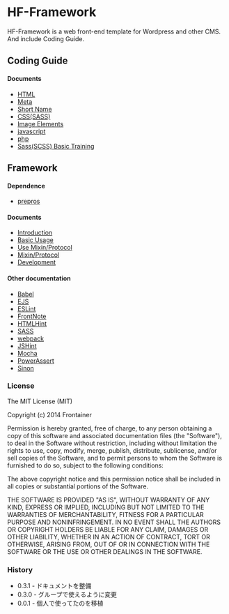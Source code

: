 # HF-Framework
HF-Framework is a web front-end template for Wordpress and other CMS.
And include Coding Guide.

## Coding Guide
#### Documents
* [HTML](http://qiita.com "Qiita")
* [Meta](http://qiita.com "Qiita")
* [Short Name](http://qiita.com "Qiita")
* [CSS(SASS)](http://qiita.com "Qiita")
* [Image Elements](http://qiita.com "Qiita")
* [javascript](http://qiita.com "Qiita")
* [php](http://qiita.com "Qiita")
* [Sass(SCSS) Basic Training](http://qiita.com "Qiita")

## Framework
#### Dependence
* [prepros](https://prepros.io/)

#### Documents
* [Introduction](http://qiita.com "Qiita")
* [Basic Usage](http://qiita.com "Qiita")
* [Use Mixin/Protocol](http://qiita.com "Qiita")
* [Mixin/Protocol](http://qiita.com "Qiita")
* [Development](http://qiita.com "Qiita")

#### Other documentation

- [Babel](https://babeljs.io/)
- [EJS](http://www.embeddedjs.com/)
- [ESLint](http://eslint.org/)
- [FrontNote](http://frontainer.com/frontnote/)
- [HTMLHint](http://htmlhint.com/)
- [SASS](http://sass-lang.com/)
- [webpack](http://webpack.github.io/)
- [JSHint](http://jshint.com/)
- [Mocha](http://mochajs.org/)
- [PowerAssert](https://github.com/power-assert-js/power-assert)
- [Sinon](http://sinonjs.org/)

### License

The MIT License (MIT)

Copyright (c) 2014 Frontainer

Permission is hereby granted, free of charge, to any person obtaining a copy
of this software and associated documentation files (the "Software"), to deal
in the Software without restriction, including without limitation the rights
to use, copy, modify, merge, publish, distribute, sublicense, and/or sell
copies of the Software, and to permit persons to whom the Software is
furnished to do so, subject to the following conditions:

The above copyright notice and this permission notice shall be included in all
copies or substantial portions of the Software.

THE SOFTWARE IS PROVIDED "AS IS", WITHOUT WARRANTY OF ANY KIND, EXPRESS OR
IMPLIED, INCLUDING BUT NOT LIMITED TO THE WARRANTIES OF MERCHANTABILITY,
FITNESS FOR A PARTICULAR PURPOSE AND NONINFRINGEMENT. IN NO EVENT SHALL THE
AUTHORS OR COPYRIGHT HOLDERS BE LIABLE FOR ANY CLAIM, DAMAGES OR OTHER
LIABILITY, WHETHER IN AN ACTION OF CONTRACT, TORT OR OTHERWISE, ARISING FROM,
OUT OF OR IN CONNECTION WITH THE SOFTWARE OR THE USE OR OTHER DEALINGS IN THE
SOFTWARE.

### History
* 0.3.1 - ドキュメントを整備
* 0.3.0 - グループで使えるように変更
* 0.0.1 - 個人で使ってたのを移植
